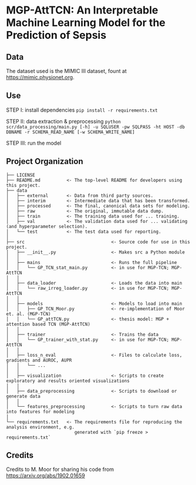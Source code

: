 MGP-AttTCN: An Interpretable Machine Learning Model for the Prediction of Sepsis
==============================

Data 
------------
The dataset used is the MIMIC III dataset, fount at https://mimic.physionet.org.

Use
------------

STEP I: install dependencies 
`pip install -r requirements.txt`

STEP II: data extraction & preprocessing 
`python scr/data_processing/main.py [-h] -u SQLUSER -pw SQLPASS -ht HOST -db DBNAME -r SCHEMA_READ_NAME [-w SCHEMA_WRITE_NAME]`

STEP III: run the model

Project Organization
------------

    ├── LICENSE
    ├── README.md          <- The top-level README for developers using this project.
    ├── data
    │   ├── external       <- Data from third party sources.
    │   ├── interim        <- Intermediate data that has been transformed.
    │   ├── processed      <- The final, canonical data sets for modeling.
    │   ├── raw            <- The original, immutable data dump.
    │   ├── train          <- The training data used for ... training.
    │   ├── val            <- The validation data used for ... validating (and hyperparameter selection).
    │   └── test           <- The test data used for reporting.
    │
    ├── src                                 <- Source code for use in this project.
    │   ├── __init__.py                     <- Makes src a Python module
    │   │
    │   ├── mains                           <- Runs the full pipeline
    │   │   └── GP_TCN_stat_main.py         <- in use for MGP-TCN; MGP-AttTCN 
    │   │
    │   ├── data_loader                     <- Loads the data into main
    │   │   └── raw_irreg_loader.py         <- in use for MGP-TCN; MGP-AttTCN
    │   │
    │   ├── models                          <- Models to load into main
    │   │   ├── GP_TCN_Moor.py              <- re-implementation of Moor et. al. (MGP-TCN)
    │   │   └── GP_attTCN.py                <- thesis model: MGP + attention based TCN (MGP-AttTCN)
    │   │
    │   ├── trainer                         <- Trains the data
    │   │   └── GP_trainer_with_stat.py     <- in use for MGP-TCN; MGP-AttTCN
    │   │
    │   ├── loss_n_eval                     <- Files to calculate loss, gradients and AUROC, AUPR
    │   │   └── ...
    │   │
    │   ├── visualization                   <- Scripts to create exploratory and results oriented visualizations
    │   │
    │   ├── data_preprocessing              <- Scripts to download or generate data
    │   │
    │   └── features_preprocessing          <- Scripts to turn raw data into features for modeling
    │
    └── requirements.txt   <- The requirements file for reproducing the analysis environment, e.g.
                              generated with `pip freeze > requirements.txt`


Credits 
------------
Credits to M. Moor for sharing his code from https://arxiv.org/abs/1902.01659
